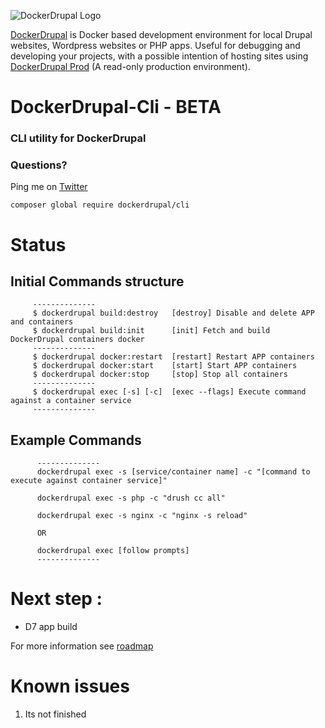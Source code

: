 ![DockerDrupal Logo](https://raw.githubusercontent.com/4alldigital/DockerDrupal/master/docs/images/dd-logo.png)

[DockerDrupal](https://www.4alldigital.io/docker-drupal) is Docker based development environment for local Drupal websites, Wordpress websites or PHP apps. Useful for debugging and developing your projects, with a possible intention of hosting sites using [DockerDrupal Prod](https://github.com/4alldigital/drupalprod-docker) (A read-only production environment).

# DockerDrupal-Cli - BETA
### CLI utility for DockerDrupal

### Questions?
  Ping me on [Twitter](http://twitter.com/@4alldigital)

```composer global require dockerdrupal/cli```

# Status
## Initial Commands structure
```
     --------------
     $ dockerdrupal build:destroy   [destroy] Disable and delete APP and containers
     $ dockerdrupal build:init      [init] Fetch and build DockerDrupal containers docker
     --------------
     $ dockerdrupal docker:restart  [restart] Restart APP containers
     $ dockerdrupal docker:start    [start] Start APP containers
     $ dockerdrupal docker:stop     [stop] Stop all containers
     --------------
     $ dockerdrupal exec [-s] [-c]  [exec --flags] Execute command against a container service
     --------------
```

## Example Commands
```
      --------------
      dockerdrupal exec -s [service/container name] -c "[command to execute against container service]"

      dockerdrupal exec -s php -c "drush cc all"

      dockerdrupal exec -s nginx -c "nginx -s reload"

      OR

      dockerdrupal exec [follow prompts]
      --------------

```

# Next step :

 - D7 app build


For more information see [roadmap](https://github.com/4AllDigital/DockerDrupalCli/blob/master/roadmap.md)

# Known issues

1. Its not finished
